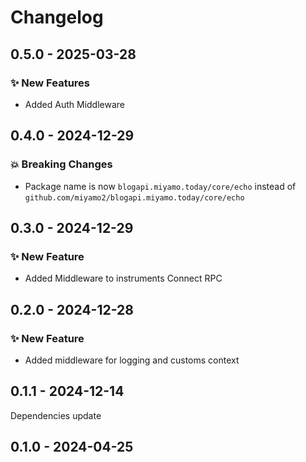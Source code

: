 # Changelog

## 0.5.0 - 2025-03-28

### ✨ New Features

- Added Auth Middleware

## 0.4.0 - 2024-12-29

### 💥 Breaking Changes

- Package name is now `blogapi.miyamo.today/core/echo` instead of `github.com/miyamo2/blogapi.miyamo.today/core/echo`


## 0.3.0 - 2024-12-29

### ✨ New Feature

- Added Middleware to instruments Connect RPC

## 0.2.0 - 2024-12-28

### ✨ New Feature

- Added middleware for logging and customs context

## 0.1.1 - 2024-12-14

Dependencies update

## 0.1.0 - 2024-04-25
